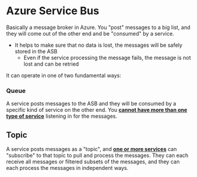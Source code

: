 # Azure Service Bus



Basically a message broker in Azure. You "post" messages to a big list, and they will come out of the other end and be "consumed" by a service.

- It helps to make sure that no data is lost, the messages will be safely stored in the ASB
  - Even if the service processing the message fails, the message is not lost and can be retried



It can operate in one of two fundamental ways:

### Queue

A service posts messages to the ASB and they will be consumed by a specific kind of service on the other end. You <u>**cannot have more than one type of service**</u> listening in for the messages.



## **Topic**

A service posts messages as a "topic", and <u>**one or more services**</u> can "subscribe" to that topic to pull and process the messages. They can each receive all messages or filtered subsets of the messages, and they can each process the messages in independent ways.